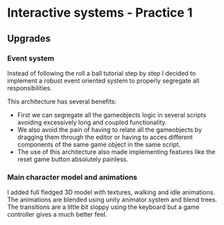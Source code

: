 # Interactive systems - Practice 1

## Upgrades
### Event system
Instead of following the roll a ball tutorial step by step I decided to implement a robust event oriented system
to properly segregate all responsibilities.

This architecture has several benefits:

- First we can segregate all the gameobjects logic in several scripts avoiding excessively long and coupled functionality.
- We also avoid the pain of having to relate all the gameobjects by dragging them through the editor or having to acces different components of the same game object in the same script.
- The use of this architecture also made implementing features like the reset game button absolutely painless.

### Main character model and animations

I added full fledged 3D model with textures, walking and idle animations. The animations are blended using unity animator system and 
blend trees. The transitions are a little bit sloppy using the keyboard but a game controller gives a much better feel.
